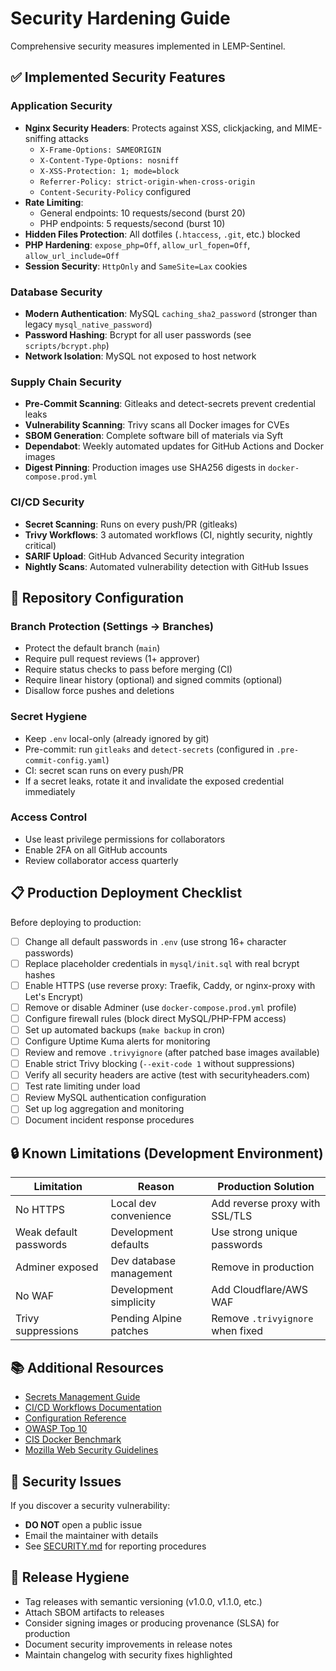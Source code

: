 # Security Hardening Guide

Comprehensive security measures implemented in LEMP-Sentinel.

## ✅ Implemented Security Features

### Application Security
- **Nginx Security Headers**: Protects against XSS, clickjacking, and MIME-sniffing attacks
  - `X-Frame-Options: SAMEORIGIN`
  - `X-Content-Type-Options: nosniff`
  - `X-XSS-Protection: 1; mode=block`
  - `Referrer-Policy: strict-origin-when-cross-origin`
  - `Content-Security-Policy` configured
- **Rate Limiting**: 
  - General endpoints: 10 requests/second (burst 20)
  - PHP endpoints: 5 requests/second (burst 10)
- **Hidden Files Protection**: All dotfiles (`.htaccess`, `.git`, etc.) blocked
- **PHP Hardening**: `expose_php=Off`, `allow_url_fopen=Off`, `allow_url_include=Off`
- **Session Security**: `HttpOnly` and `SameSite=Lax` cookies

### Database Security
- **Modern Authentication**: MySQL `caching_sha2_password` (stronger than legacy `mysql_native_password`)
- **Password Hashing**: Bcrypt for all user passwords (see `scripts/bcrypt.php`)
- **Network Isolation**: MySQL not exposed to host network

### Supply Chain Security
- **Pre-Commit Scanning**: Gitleaks and detect-secrets prevent credential leaks
- **Vulnerability Scanning**: Trivy scans all Docker images for CVEs
- **SBOM Generation**: Complete software bill of materials via Syft
- **Dependabot**: Weekly automated updates for GitHub Actions and Docker images
- **Digest Pinning**: Production images use SHA256 digests in `docker-compose.prod.yml`

### CI/CD Security
- **Secret Scanning**: Runs on every push/PR (gitleaks)
- **Trivy Workflows**: 3 automated workflows (CI, nightly security, nightly critical)
- **SARIF Upload**: GitHub Advanced Security integration
- **Nightly Scans**: Automated vulnerability detection with GitHub Issues

## 🔧 Repository Configuration

### Branch Protection (Settings → Branches)
- Protect the default branch (`main`)
- Require pull request reviews (1+ approver)
- Require status checks to pass before merging (CI)
- Require linear history (optional) and signed commits (optional)
- Disallow force pushes and deletions

### Secret Hygiene
- Keep `.env` local-only (already ignored by git)
- Pre-commit: run `gitleaks` and `detect-secrets` (configured in `.pre-commit-config.yaml`)
- CI: secret scan runs on every push/PR
- If a secret leaks, rotate it and invalidate the exposed credential immediately

### Access Control
- Use least privilege permissions for collaborators
- Enable 2FA on all GitHub accounts
- Review collaborator access quarterly

## 📋 Production Deployment Checklist

Before deploying to production:

- [ ] Change all default passwords in `.env` (use strong 16+ character passwords)
- [ ] Replace placeholder credentials in `mysql/init.sql` with real bcrypt hashes
- [ ] Enable HTTPS (use reverse proxy: Traefik, Caddy, or nginx-proxy with Let's Encrypt)
- [ ] Remove or disable Adminer (use `docker-compose.prod.yml` profile)
- [ ] Configure firewall rules (block direct MySQL/PHP-FPM access)
- [ ] Set up automated backups (`make backup` in cron)
- [ ] Configure Uptime Kuma alerts for monitoring
- [ ] Review and remove `.trivyignore` (after patched base images available)
- [ ] Enable strict Trivy blocking (`--exit-code 1` without suppressions)
- [ ] Verify all security headers are active (test with securityheaders.com)
- [ ] Test rate limiting under load
- [ ] Review MySQL authentication configuration
- [ ] Set up log aggregation and monitoring
- [ ] Document incident response procedures

## 🔒 Known Limitations (Development Environment)

| Limitation | Reason | Production Solution |
|-----------|--------|-------------------|
| No HTTPS | Local dev convenience | Add reverse proxy with SSL/TLS |
| Weak default passwords | Development defaults | Use strong unique passwords |
| Adminer exposed | Dev database management | Remove in production |
| No WAF | Development simplicity | Add Cloudflare/AWS WAF |
| Trivy suppressions | Pending Alpine patches | Remove `.trivyignore` when fixed |

## 📚 Additional Resources

- [Secrets Management Guide](secrets.md)
- [CI/CD Workflows Documentation](ci-cd-workflows.md)
- [Configuration Reference](configuration.md)
- [OWASP Top 10](https://owasp.org/www-project-top-ten/)
- [CIS Docker Benchmark](https://www.cisecurity.org/benchmark/docker)
- [Mozilla Web Security Guidelines](https://infosec.mozilla.org/guidelines/web_security)

## 🚨 Security Issues

If you discover a security vulnerability:
- **DO NOT** open a public issue
- Email the maintainer with details
- See [SECURITY.md](../SECURITY.md) for reporting procedures

## 🔄 Release Hygiene

- Tag releases with semantic versioning (v1.0.0, v1.1.0, etc.)
- Attach SBOM artifacts to releases
- Consider signing images or producing provenance (SLSA) for production
- Document security improvements in release notes
- Maintain changelog with security fixes highlighted
